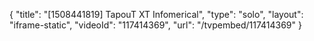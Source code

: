 {
    "title": "[1508441819] TapouT XT Infomerical",
    "type": "solo",
    "layout": "iframe-static",
    "videoId": "117414369",
    "url": "\/tvpembed\/117414369"
}